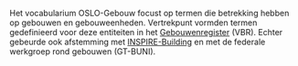 Het vocabularium OSLO-Gebouw focust op termen die betrekking hebben op gebouwen en gebouweenheden. 
Vertrekpunt vormden termen gedefinieerd voor deze entiteiten in het [Gebouwenregister](https://overheid.vlaanderen.be/producten-diensten/gebouwen-adressenregister) (VBR). 
Echter gebeurde ook afstemming met [INSPIRE-Building](https://inspire.ec.europa.eu/data-specifications/2892) en met de federale werkgroep rond gebouwen (GT-BUNI).
